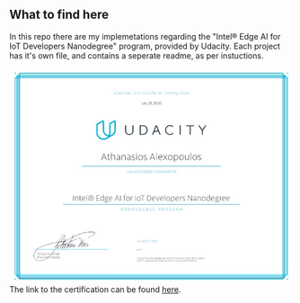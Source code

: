 ## What to find here
In this repo there are my implemetations regarding the "Intel® Edge AI for IoT Developers Nanodegree" program, provided by Udacity. Each project has it's own file, and contains a seperate readme, as per instuctions.

![Certification](./certificate.JPG) <br>
The link to the certification can be found [here](https://confirm.udacity.com/JRRZKLAE).